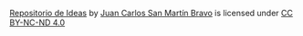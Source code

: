 [Repositorio de Ideas](https://jsanmarb.github.io/) by [Juan Carlos San Martín Bravo](https://www.linkedin.com/in/juan-carlos-san-martin-bravo/) is licensed under [CC BY-NC-ND 4.0](https://creativecommons.org/licenses/by-nc-nd/4.0/?ref=chooser-v1)

